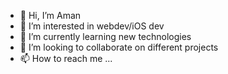 - 👋 Hi, I’m Aman
- 👀 I’m interested in webdev/iOS dev
- 🌱 I’m currently learning new technologies
- 💞️ I’m looking to collaborate on different projects
- 📫 How to reach me ...

<!---
Aman1727/Aman1727 is a ✨ special ✨ repository because its `README.md` (this file) appears on your GitHub profile.
You can click the Preview link to take a look at your changes.
--->
